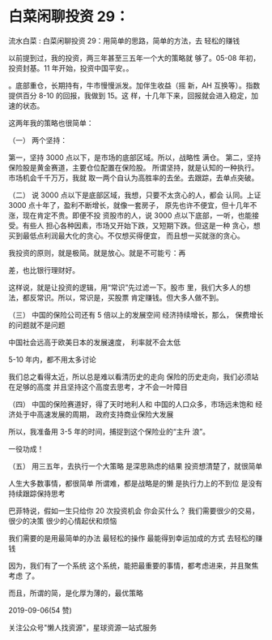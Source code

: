 # 白菜闲聊投资 29：

流水白菜 : 白菜闲聊投资 29：用简单的思路，简单的方法，去 轻松的赚钱

以前提到过，我的投资，两三年甚至三五年一个大的策略就 够了。05-08 年初，投资封基。11 年开始，投资中国平安。。

。底部重仓，长期持有，牛市慢慢派发。加伴生收益（摇 新，AH 互换等）。指数提供百分 8-10 的回报，我做到 15。这 样，十几年下来，回报就会进入稳定，加速的状态。

这两年我的策略也很简单：

（一） 两个坚持：

第一，坚持 3000 点以下，是市场的底部区域。所以，战略性 满仓。 第二，坚持保险股是黄金赛道，主要仓位配置在保险股。 所谓坚持，就是认知的一种执行。市场机会千千万万，我就 取一两个自认为高胜率的去坐。去跟踪，去单点突破。

（二） 说 3000 点以下是底部区域，我想，只要不太贪心的人，都会 认同。上证 3000 点十年了，盈利不断增长，就像一套房子， 原先也许不便宜，但十几年不涨，现在肯定不贵。即便不投 资股市的人，说 3000 点以下底部，一听，也能接受。有些人 担心各种因素，市场又开始下跌，又短期下跌。但这是一种 贪心，想买到最低点利润最大化的贪心。不仅想买得便宜， 而且想一买就涨的贪心。

我投资的原则，就是极简。就是放心。就是不可能亏：再

差，也比银行理财好。

这样说，就是让投资的逻辑，用“常识”先过滤一下。股市 里，我们大多人的想法，都反常识。所以，常识是，买股票 肯定赚钱。但大多人做不到。

（三） 中国的保险公司还有 5 倍以上的发展空间 经济持续增长，那么， 保费增长的问题就不是问题

中国社会远高于欧美日本的发展速度， 利率就不会太低

5-10 年内，都不用太多讨论

我们总之看得太近，所以总是难以看清历史的走向 保险的历史走向，我们必须站在足够的高度 并且坚持这个高度去思考，才不会一叶障目

（四） 中国的保险赛道好，得了天时地利人和 中国的人口众多，市场远未饱和 经济处于中高速发展的周期， 政府支持商业保险大发展

所以，我准备用 3-5 年的时间，捕捉到这个保险业的“主升 浪”。

一役功成！

（五） 用三五年，去执行一个大策略 是深思熟虑的结果 投资想清楚了，就很简单

人生大多数事情，都很简单 所谓难，都是战略是的懒 是执行力上的不到位 是没有持续跟踪保持思考

巴菲特说，假如一生只给你 20 次投资机会 你会买什么？ 我们需要很少的交易，很少的决策 很少的心情起伏和烦恼

我们需要的是用最简单的办法 最轻松的操作 最能得到幸运加成的方式 去轻松的赚钱

因为，我们有了一个系统 这个系统，能把最重要的事情，都考虑进来，并且聚焦考虑 了。

而且，所谓的简，是化厚为薄的，最优策略

2019-09-06(54 赞)

关注公众号"懒人找资源"，星球资源一站式服务